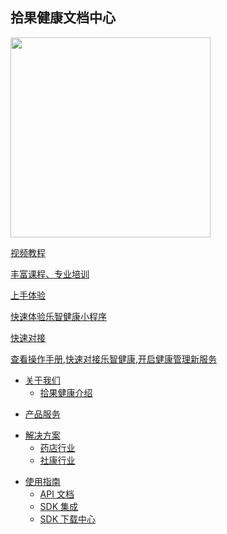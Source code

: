 <div class="homepage">
    <div class="homepage-top">
        <div class="container">
            <h2>拾果健康文档中心</h2>
            <div class="homepage-top-img">
                <img style="height:320px" src="https://files.lifesense.com/other/20211202/b9c5db45e15d4ed498a3d7d1b9e4c180.png" />
            </div>
        </div>
    </div>
    <div class="homepage-suggest">
            <div class="homepage-suggest-container">
                    <div class="homepage-suggest-wrap">
                    <a
                        class="suggest-prod"
                        target="_blank"
                        href="javascript:void(0);"
                        >
                        <div class="fa-logo">
                             <i class="fa fa-video-camera"></i>
                        </div>
                        <p class="title">视频教程</p>
                        <p class="des">丰富课程、专业培训</p></a
                    ><a class="suggest-prod" target="_blank" href="javascript:void(0);"
                        >
                        <div class="fa-logo">
                             <i class="fa fa-edit"></i>
                        </div>
                        <p class="title">上手体验</p>
                        <p class="des">快速体验乐智健康小程序</p></a
                    ><a class="suggest-prod" target="_blank" href="/beian1/"
                        >
                        <div class="fa-logo">
                             <i class="fa fa-keyboard-o"></i>
                        </div>
                        <p class="title">快速对接</p>
                        <p class="des">查看操作手册,快速对接乐智健康,开启健康管理新服务</p></a
                    >
                    </div>
                </div>
    </div>
    <div class="homepage-docs">
<div class="appList">

- <a href="javascript:void(0);">关于我们</a>
  - [拾果健康介绍](/solution/health/)

</div>

<div class="appList">

- <a href="javascript:void(0);">产品服务</a>

</div>

<div class="appList">

- <a href="javascript:void(0);">解决方案</a>
  <!-- - [保健品行业](/solution/health/) -->
  - [药店行业](/solution/drugstore/)
  - [社康行业](/solution/clinic/)

</div>

<div class="appList">

- <a href="javascript:void(0);">使用指南</a>
  - [API 文档](/develop-cloud/api/sign)
  - [SDK 集成](/develop-native/apply)
  - [SDK 下载中心](/develop-native/download/)

</div>
    </div>
</div>
